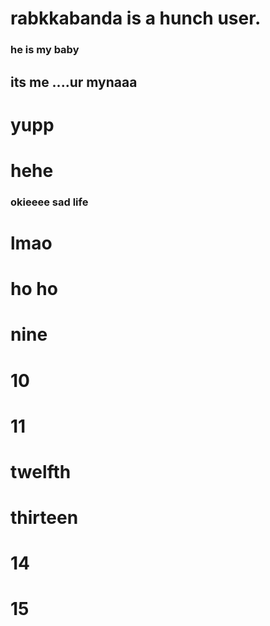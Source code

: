 # rabkkabanda is a hunch user. 
### he is my baby
## its me ....ur mynaaa
# yupp
# hehe 
### okieeee sad life 
# lmao
# ho ho
# nine
# 10
# 11
# twelfth
# thirteen
# 14
# 15
